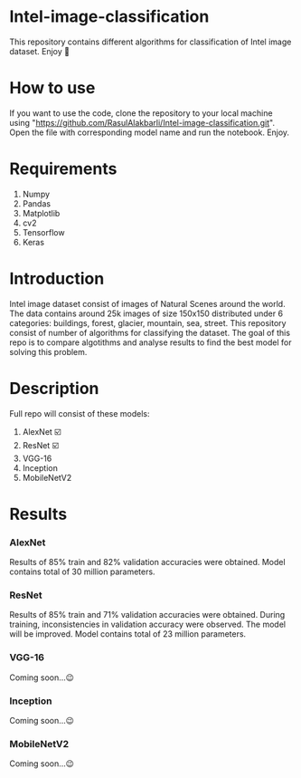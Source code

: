 # Intel-image-classification
This repository contains different algorithms for classification of Intel image dataset. Enjoy 🙂

# How to use
If you want to use the code, clone the repository to your local machine using "https://github.com/RasulAlakbarli/Intel-image-classification.git". Open the file with corresponding model name and run the notebook. Enjoy.

# Requirements
1. Numpy
2. Pandas
3. Matplotlib
4. cv2
5. Tensorflow
6. Keras

# Introduction
Intel image dataset consist of images of Natural Scenes around the world. The data contains around 25k images of size 150x150 distributed under 6 categories: buildings, forest, glacier, mountain, sea, street. This repository consist of number of algorithms for classifying the dataset. The goal of this repo is to compare algotithms and analyse results to find the best model for solving this problem.

# Description
Full repo will consist of these models:
1. AlexNet ☑️
2. ResNet ☑️
3. VGG-16 
4. Inception 
5. MobileNetV2

# Results
### AlexNet 
Results of 85% train and 82% validation accuracies were obtained. Model contains total of 30 million parameters.

### ResNet 
Results of 85% train and 71% validation accuracies were obtained. During training, inconsistencies in validation accuracy were observed. The model will be improved. Model contains total of 23 million parameters.

### VGG-16 
Coming soon...😉

### Inception 
Coming soon...😉

### MobileNetV2 
Coming soon...😉

